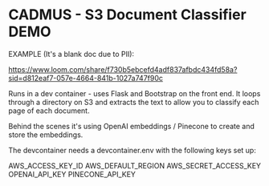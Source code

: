 # CADMUS - S3 Document Classifier DEMO

EXAMPLE (It's a blank doc due to PII):

https://www.loom.com/share/f730b5ebcefd4adf837afbdc434fd58a?sid=d812eaf7-057e-4664-841b-1027a747f90c

Runs in a dev container - uses Flask and Bootstrap on the front end. It loops through a directory on S3 and extracts the text to allow you to classify each page of each document. 

Behind the scenes it's using OpenAI embeddings / Pinecone to create and store the embeddings.

The devcontainer needs a devcontainer.env with the following keys set up:

AWS_ACCESS_KEY_ID
AWS_DEFAULT_REGION
AWS_SECRET_ACCESS_KEY
OPENAI_API_KEY
PINECONE_API_KEY
